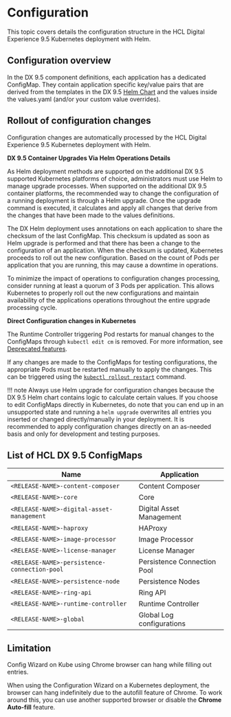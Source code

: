 # Configuration

This topic covers details the configuration structure in the HCL Digital Experience 9.5 Kubernetes deployment with Helm.

## Configuration overview

In the DX 9.5 component definitions, each application has a dedicated ConfigMap. They contain application specific key/value pairs that are derived from the templates in the DX 9.5 [Helm Chart](https://helm.sh/docs/topics/charts/) and the values inside the values.yaml (and/or your custom value overrides).

## Rollout of configuration changes

Configuration changes are automatically processed by the HCL Digital Experience 9.5 Kubernetes deployment with Helm.

**DX 9.5 Container Upgrades Via Helm Operations Details**

As Helm deployment methods are supported on the additional DX 9.5 supported Kubernetes platforms of choice, administrators must use Helm to manage upgrade processes. When supported on the additional DX 9.5 container platforms, the recommended way to change the configuration of a running deployment is through a Helm upgrade. Once the upgrade command is executed, it calculates and apply all changes that derive from the changes that have been made to the values definitions.

The DX Helm deployment uses annotations on each application to share the checksum of the last ConfigMap. This checksum is updated as soon as Helm upgrade is performed and that there has been a change to the configuration of an application. When the checksum is updated, Kubernetes proceeds to roll out the new configuration. Based on the count of Pods per application that you are running, this may cause a downtime in operations.

To minimize the impact of operations to configuration changes processing, consider running at least a quorum of 3 Pods per application. This allows Kubernetes to properly roll out the new configurations and maintain availability of the applications operations throughout the entire upgrade processing cycle.

**Direct Configuration changes in Kubernetes**

The Runtime Controller triggering Pod restarts for manual changes to the ConfigMaps through `kubectl edit cm` is removed. For more information, see [Deprecated features](../../../get_started/system_requirements/deprecated_features.md).

If any changes are made to the ConfigMaps for testing configurations, the appropriate Pods must be restarted manually to apply the changes. This can be triggered using the [`kubectl rollout restart`](https://kubernetes.io/docs/reference/kubectl/generated/kubectl_rollout/kubectl_rollout_restart/) command.

!!! note
    Always use Helm upgrade for configuration changes because the DX 9.5 Helm chart contains logic to calculate certain values. If you choose to edit ConfigMaps directly in Kubernetes, do note that you can end up in an unsupported state and running a `helm upgrade` overwrites all entries you inserted or changed directly/manually in your deployment. It is recommended to apply configuration changes directly on an as-needed basis and only for development and testing purposes.

## List of HCL DX 9.5 ConfigMaps

|Name|Application|
|----|-----------|
|`<RELEASE-NAME>-content-composer`|Content Composer|
|`<RELEASE-NAME>-core`|Core|
|`<RELEASE-NAME>-digital-asset-management`|Digital Asset Management|
|`<RELEASE-NAME>-haproxy`|HAProxy|
|`<RELEASE-NAME>-image-processor`|Image Processor|
|`<RELEASE-NAME>-license-manager`|License Manager|
|`<RELEASE-NAME>-persistence-connection-pool`|Persistence Connection Pool|
|`<RELEASE-NAME>-persistence-node`|Persistence Nodes|
|`<RELEASE-NAME>-ring-api`|Ring API|
|`<RELEASE-NAME>-runtime-controller`|Runtime Controller|
|`<RELEASE-NAME>-global`|Global Log configurations|

## Limitation

Config Wizard on Kube using Chrome browser can hang while filling out entries.

When using the Configuration Wizard on a Kubernetes deployment, the browser can hang indefinitely due to the autofill feature of Chrome. To work around this, you can use another supported browser or disable the **Chrome Auto-fill** feature.
